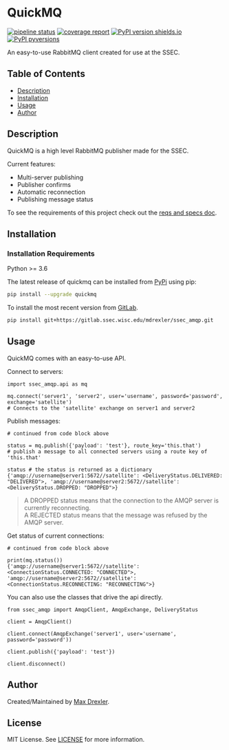 # QuickMQ

[![pipeline status](https://gitlab.ssec.wisc.edu/mdrexler/ssec_amqp/badges/main/pipeline.svg)](https://gitlab.ssec.wisc.edu/mdrexler/ssec_amqp/-/commits/main) [![coverage report](https://gitlab.ssec.wisc.edu/mdrexler/ssec_amqp/badges/main/coverage.svg)](https://gitlab.ssec.wisc.edu/mdrexler/ssec_amqp/-/commits/main) [![PyPI version shields.io](https://img.shields.io/pypi/v/quickmq.svg)](https://pypi.python.org/pypi/quickmq/)  
[![PyPI pyversions](https://img.shields.io/pypi/pyversions/quickmq.svg)](https://pypi.python.org/pypi/quickmq/)

An easy-to-use RabbitMQ client created for use at the SSEC.

## Table of Contents

* [Description](#description)
* [Installation](#installation)
* [Usage](#usage)
* [Author](#author)

## Description

QuickMQ is a high level RabbitMQ publisher made for the SSEC.

Current features:

* Multi-server publishing
* Publisher confirms
* Automatic reconnection
* Publishing message status

To see the requirements of this project check out the [reqs and specs doc](/docs/reqs-and-specs.md).

## Installation

### Installation Requirements

Python >= 3.6

The latest release of quickmq can be installed from [PyPi](https://pypi.org/project/quickmq/) using pip:

```bash
pip install --upgrade quickmq
```

To install the most recent version from [GitLab](https://gitlab.ssec.wisc.edu/mdrexler/ssec_amqp).

```bash
pip install git+https://gitlab.ssec.wisc.edu/mdrexler/ssec_amqp.git
```

## Usage

QuickMQ comes with an easy-to-use API.

Connect to servers:

```python3
import ssec_amqp.api as mq

mq.connect('server1', 'server2', user='username', password='password', exchange='satellite')
# Connects to the 'satellite' exchange on server1 and server2
```

Publish messages:

```python3
# continued from code block above

status = mq.publish({'payload': 'test'}, route_key='this.that')
# publish a message to all connected servers using a route key of 'this.that'

status # the status is returned as a dictionary
{'amqp://username@server1:5672//satellite': <DeliveryStatus.DELIVERED: "DELIVERED">, 'amqp://username@server2:5672//satellite': <DeliveryStatus.DROPPED: "DROPPED">}
```

> A DROPPED status means that the connection to the AMQP server is currently reconnecting.  
> A REJECTED status means that the message was refused by the AMQP server.

Get status of current connections:

```python3
# continued from code block above

print(mq.status())
{'amqp://username@server1:5672//satellite': <ConnectionStatus.CONNECTED: "CONNECTED">, 'amqp://username@server2:5672//satellite': <ConnectionStatus.RECONNECTING: "RECONNECTING">}
```

You can also use the classes that drive the api directly.

```python3
from ssec_amqp import AmqpClient, AmqpExchange, DeliveryStatus

client = AmqpClient()

client.connect(AmqpExchange('server1', user='username', password='password'))

client.publish({'payload': 'test'})

client.disconnect()
```

## Author

Created/Maintained by [Max Drexler](mailto:mndrexler@wisc.edu).

## License

MIT License. See [LICENSE](/LICENSE) for more information.
